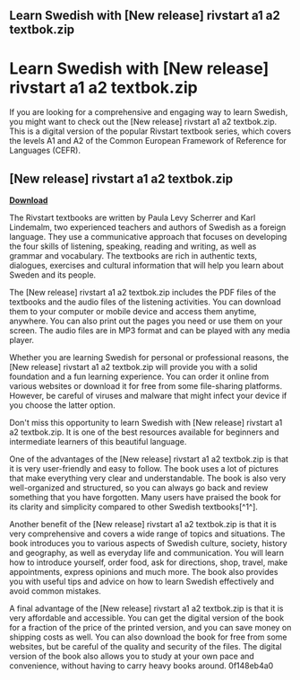 ## Learn Swedish with [New release] rivstart a1 a2 textbok.zip

  
# Learn Swedish with [New release] rivstart a1 a2 textbok.zip
 
If you are looking for a comprehensive and engaging way to learn Swedish, you might want to check out the [New release] rivstart a1 a2 textbok.zip. This is a digital version of the popular Rivstart textbook series, which covers the levels A1 and A2 of the Common European Framework of Reference for Languages (CEFR).
 
## [New release] rivstart a1 a2 textbok.zip


[**Download**](https://corppresinro.blogspot.com/?d=2tKlbQ)

 
The Rivstart textbooks are written by Paula Levy Scherrer and Karl Lindemalm, two experienced teachers and authors of Swedish as a foreign language. They use a communicative approach that focuses on developing the four skills of listening, speaking, reading and writing, as well as grammar and vocabulary. The textbooks are rich in authentic texts, dialogues, exercises and cultural information that will help you learn about Sweden and its people.
 
The [New release] rivstart a1 a2 textbok.zip includes the PDF files of the textbooks and the audio files of the listening activities. You can download them to your computer or mobile device and access them anytime, anywhere. You can also print out the pages you need or use them on your screen. The audio files are in MP3 format and can be played with any media player.
 
Whether you are learning Swedish for personal or professional reasons, the [New release] rivstart a1 a2 textbok.zip will provide you with a solid foundation and a fun learning experience. You can order it online from various websites or download it for free from some file-sharing platforms. However, be careful of viruses and malware that might infect your device if you choose the latter option.
 
Don't miss this opportunity to learn Swedish with [New release] rivstart a1 a2 textbok.zip. It is one of the best resources available for beginners and intermediate learners of this beautiful language.
  
One of the advantages of the [New release] rivstart a1 a2 textbok.zip is that it is very user-friendly and easy to follow. The book uses a lot of pictures that make everything very clear and understandable. The book is also very well-organized and structured, so you can always go back and review something that you have forgotten. Many users have praised the book for its clarity and simplicity compared to other Swedish textbooks[^1^].
 
Another benefit of the [New release] rivstart a1 a2 textbok.zip is that it is very comprehensive and covers a wide range of topics and situations. The book introduces you to various aspects of Swedish culture, society, history and geography, as well as everyday life and communication. You will learn how to introduce yourself, order food, ask for directions, shop, travel, make appointments, express opinions and much more. The book also provides you with useful tips and advice on how to learn Swedish effectively and avoid common mistakes.
 
A final advantage of the [New release] rivstart a1 a2 textbok.zip is that it is very affordable and accessible. You can get the digital version of the book for a fraction of the price of the printed version, and you can save money on shipping costs as well. You can also download the book for free from some websites, but be careful of the quality and security of the files. The digital version of the book also allows you to study at your own pace and convenience, without having to carry heavy books around.
 0f148eb4a0
